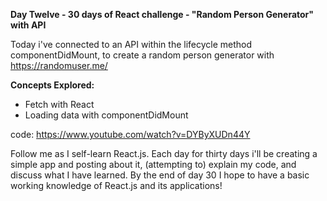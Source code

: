 **Day Twelve - 30 days of React challenge - "Random Person Generator" with API**

Today i've connected to an API within the lifecycle method componentDidMount, to create a random person generator with https://randomuser.me/

**Concepts Explored:**
- Fetch with React
- Loading data with componentDidMount

code: https://www.youtube.com/watch?v=DYByXUDn44Y

Follow me as I self-learn React.js. Each day for thirty days i'll be creating a simple app and posting about it, (attempting to) explain my code, and discuss what I have learned. By the end of day 30 I hope to have a basic working knowledge of React.js and its applications! 
